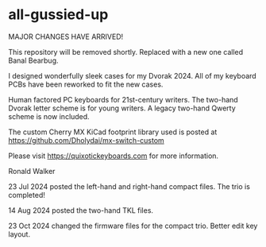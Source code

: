 # all-gussied-up

MAJOR CHANGES HAVE ARRIVED!

This repository will be removed shortly. Replaced with a new one called Banal Bearbug.

I designed wonderfully sleek cases for my Dvorak 2024. All of my keyboard PCBs have been reworked to fit the new cases. 

Human factored PC keyboards for 21st-century writers. The two-hand Dvorak letter scheme is for young writers. A legacy two-hand Qwerty scheme is now included.

The custom Cherry MX KiCad footprint library used is posted at https://github.com/Dholydai/mx-switch-custom

Please visit https://quixotickeyboards.com for more information.

Ronald Walker

23 Jul 2024 posted the left-hand and right-hand compact files. The trio is completed!

14 Aug 2024 posted the two-hand TKL files.

23 Oct 2024 changed the firmware files for the compact trio. Better edit key layout. 
